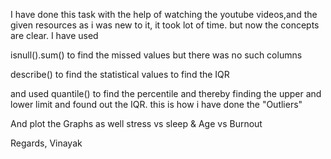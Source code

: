 I have done this task with the help of watching the youtube videos,and the given resources
as i was new to it, it took lot of time.
but now the concepts are clear.
I have used 

isnull().sum()
to find the missed values but there was no such columns

describe()
to find the statistical values to find the IQR

and used quantile() to find the percentile and thereby finding the upper and lower limit 
and found out the IQR.
this is how i have done the "Outliers"

And plot the Graphs as well
stress vs sleep &
Age vs Burnout


Regards,
Vinayak
